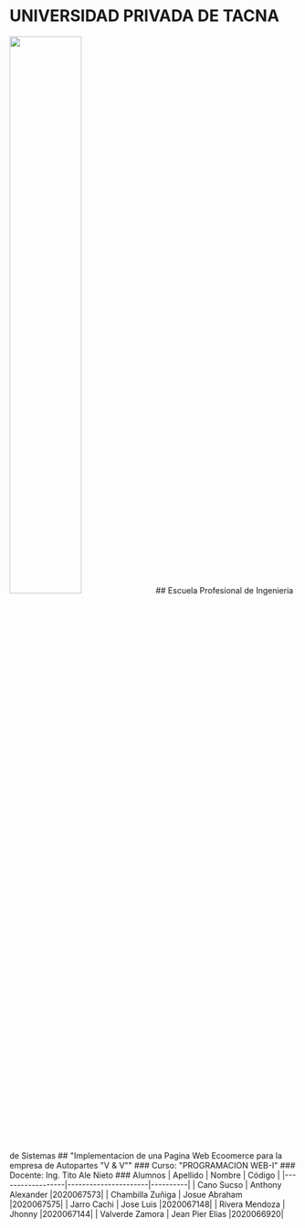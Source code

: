 # UNIVERSIDAD PRIVADA DE TACNA
<img src="https://mentor.pe/wp-content/uploads/2023/09/UPT-logo-1024x1024.png" width="50%">
## Escuela Profesional de Ingenieria de Sistemas
## "Implementacion de una Pagina Web Ecoomerce para la empresa de Autopartes "V & V""
### Curso: "PROGRAMACION WEB-I"
### Docente: Ing. Tito Ale Nieto
### Alumnos
| Apellido         | Nombre               | Código   |
|------------------|----------------------|----------|
| Cano Sucso       | Anthony Alexander    |2020067573|
| Chambilla Zuñiga | Josue Abraham        |2020067575|
| Jarro Cachi      | Jose Luis            |2020067148|
| Rivera Mendoza   | Jhonny               |2020067144|
| Valverde Zamora  | Jean Pier Elias      |2020066920|
